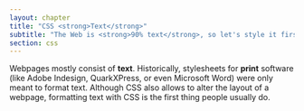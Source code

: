 ```yaml
---
layout: chapter
title: "CSS <strong>Text</strong>"
subtitle: "The Web is <strong>90% text</strong>, so let's style it first"
section: css
---
```


Webpages mostly consist of **text**. Historically, stylesheets for **print** software (like Adobe Indesign, QuarkXPress, or even Microsoft Word) were only meant to format text. Although CSS also allows to alter the layout of a webpage, formatting text with CSS is the first thing people usually do.
